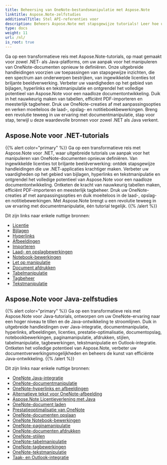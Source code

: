 ```yaml
---
title: Beheersing van OneNote-bestandsmanipulatie met Aspose.Note
linktitle: Aspose.Note-zelfstudies
additionalTitle: Stel API-referenties voor
description: Beheers Aspose.Note met stapsgewijze tutorials! Leer hoe u OneNote-bestanden programmatisch kunt manipuleren voor een efficiënte documentverwerking.
type: docs
weight: 11
url: /nl/
is_root: true
---
```


Ga op een transformatieve reis met Aspose.Note-tutorials, op maat gemaakt voor zowel .NET- als Java-platforms, om uw aanpak voor het manipuleren van OneNote-documenten opnieuw te definiëren. Onze uitgebreide handleidingen voorzien uw toepassingen van stapsgewijze inzichten, die een spectrum aan onderwerpen bestrijken, van ingewikkelde licenties tot briljante beeldverwerking. Verbeter uw vaardigheden op het gebied van bijlagen, hyperlinks en tekstmanipulatie en ontgrendel het volledige potentieel van Aspose.Note voor een naadloze documentontwikkeling. Duik in het nauwkeurig maken van tabellen, efficiënt PDF-importeren en meesterlijk tagbeheer. Druk uw OneNote-creaties af met aanpassingsopties en verken moeiteloos de laad-, opslag- en notitieboekbewerkingen. Breng een revolutie teweeg in uw ervaring met documentmanipulatie, stap voor stap, terwijl u deze waardevolle bronnen voor zowel .NET als Java verkent.

## Aspose.Note voor .NET-tutorials
{{% alert color="primary" %}}
Ga op een transformatieve reis met Aspose.Note voor .NET, waar uitgebreide tutorials uw aanpak voor het manipuleren van OneNote-documenten opnieuw definiëren. Van ingewikkelde licenties tot briljante beeldverwerking: ontdek stapsgewijze handleidingen die uw .NET-applicaties krachtiger maken. Verbeter uw vaardigheden op het gebied van bijlagen, hyperlinks en tekstmanipulatie en ontgrendel het volledige potentieel van Aspose.Note voor een naadloze documentontwikkeling. Ontketen de kracht van nauwkeurig tabellen maken, efficiënt PDF-importeren en meesterlijk tagbeheer. Druk uw OneNote-creaties af met aanpassingsopties en duik moeiteloos in de laad-, opslag- en notitiebewerkingen. Met Aspose.Note brengt u een revolutie teweeg in uw ervaring met documentmanipulatie, één tutorial tegelijk.
{{% /alert %}}

Dit zijn links naar enkele nuttige bronnen:
 
- [Licentie](./net/licensing/)
- [Bijlagen](./net/attachments/)
- [Hyperlinks](./net/hyperlinks/)
- [Afbeeldingen](./net/images/)
- [Importeren](./net/import/)
- [Laad- en opslagbewerkingen](./net/loading-and-saving-operations/)
- [Notebook-bewerkingen](./net/notebook-operations/)
- [Let op manipulatie](./net/note-manipulation/)
- [Document afdrukken](./net/printing-document/)
- [Tabelmanipulatie](./net/table-manipulation/)
- [Tagbeheer](./net/tag-management/)
- [Tekstmanipulatie](./net/text-manipulation/)

## Aspose.Note voor Java-zelfstudies
{{% alert color="primary" %}}
Ga op een transformatieve reis met Aspose.Note voor Java-tutorials, ontworpen om uw OneNote-ervaring naar een hoger niveau te tillen en de Java-ontwikkeling te stroomlijnen. Duik in uitgebreide handleidingen over Java-integratie, documentmanipulatie, hyperlinks, afbeeldingen, licenties, prestatie-optimalisatie, documentopslag, notebookbewerkingen, paginamanipulatie, afdrukken, stijlen, tabelmanipulatie, tagbewerkingen, tekstmanipulatie en Outlook-integratie. Ontketen het volledige potentieel van Aspose.Note, verbeter uw documentverwerkingsmogelijkheden en beheers de kunst van efficiënte Java-ontwikkeling. 
{{% /alert %}}

Dit zijn links naar enkele nuttige bronnen:
 
- [OneNote Java-integratie](./java/onenote-java-integration/)
- [OneNote-documentmanipulatie](./java/onenote-document-manipulation/)
- [OneNote-hyperlinks en afbeeldingen](./java/onenote-hyperlinks-images/)
- [Alternatieve tekst voor OneNote-afbeelding](./java/onenote-image-alternative-text/)
- [Aspose.Note Licentieverlening met Java](./java/licensing-java/)
- [OneNote-document laden](./java/onenote-document-loading/)
- [Prestatieoptimalisatie van OneNote](./java/onenote-performance-optimization/)
- [OneNote-documenten opslaan](./java/onenote-document-saving/)
- [OneNote Notebook-bewerkingen](./java/onenote-notebook-operations/)
- [OneNote-paginamanipulatie](./java/onenote-page-manipulation/)
- [OneNote-documenten afdrukken](./java/onenote-printing-documents/)
- [OneNote-stijlen](./java/onenote-styles/)
- [OneNote-tabelmanipulatie](./java/onenote-table-manipulation/)
- [OneNote-tagbewerkingen](./java/onenote-tag-operations/)
- [OneNote-tekstmanipulatie](./java/onenote-text-manipulation/)
- [Taak- en Outlook-integratie](./java/task-and-outlook-integration/)
